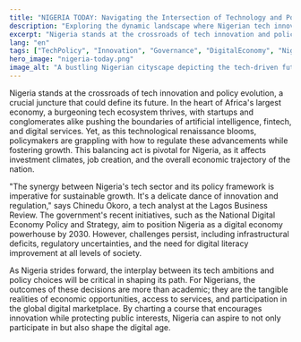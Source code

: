 ```yaml
---
title: "NIGERIA TODAY: Navigating the Intersection of Technology and Policy"
description: "Exploring the dynamic landscape where Nigerian tech innovation meets governance."
excerpt: "Nigeria stands at the crossroads of tech innovation and policy evolution."
lang: "en"
tags: ["TechPolicy", "Innovation", "Governance", "DigitalEconomy", "Nigeria"]
hero_image: "nigeria-today.png"
image_alt: "A bustling Nigerian cityscape depicting the tech-driven future of Nigeria"
---
```


Nigeria stands at the crossroads of tech innovation and policy evolution, a crucial juncture that could define its future. In the heart of Africa's largest economy, a burgeoning tech ecosystem thrives, with startups and conglomerates alike pushing the boundaries of artificial intelligence, fintech, and digital services. Yet, as this technological renaissance blooms, policymakers are grappling with how to regulate these advancements while fostering growth. This balancing act is pivotal for Nigeria, as it affects investment climates, job creation, and the overall economic trajectory of the nation.

"The synergy between Nigeria's tech sector and its policy framework is imperative for sustainable growth. It's a delicate dance of innovation and regulation," says Chinedu Okoro, a tech analyst at the Lagos Business Review. The government's recent initiatives, such as the National Digital Economy Policy and Strategy, aim to position Nigeria as a digital economy powerhouse by 2030. However, challenges persist, including infrastructural deficits, regulatory uncertainties, and the need for digital literacy improvement at all levels of society.

As Nigeria strides forward, the interplay between its tech ambitions and policy choices will be critical in shaping its path. For Nigerians, the outcomes of these decisions are more than academic; they are the tangible realities of economic opportunities, access to services, and participation in the global digital marketplace. By charting a course that encourages innovation while protecting public interests, Nigeria can aspire to not only participate in but also shape the digital age.